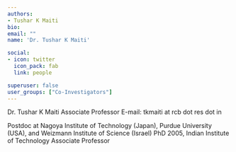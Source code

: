 ```yaml
---
authors:
- Tushar K Maiti
bio: 
email: ""
name: 'Dr. Tushar K Maiti'

social:
- icon: twitter
  icon_pack: fab
  link: people

superuser: false
user_groups: ["Co-Investigators"]
---
```

Dr. Tushar K Maiti
Associate Professor
E-mail: tkmaiti at rcb dot res dot in

Postdoc at Nagoya Institute of Technology (Japan), Purdue University (USA),
and Weizmann Institute of Science (Israel)
PhD 2005, Indian Institute of Technology
Associate Professor


